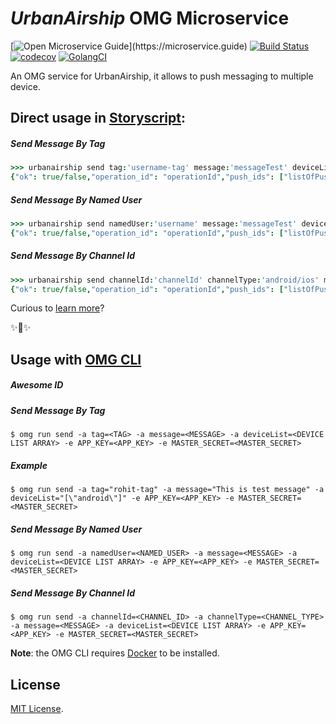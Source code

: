 # _UrbanAirship_ OMG Microservice

[![Open Microservice Guide](https://img.shields.io/badge/OMG%20Enabled-👍-green.svg?)](https://microservice.guide)
[![Build Status](https://travis-ci.com/heaptracetechnology/microservice-urbanairship.svg?branch=master)](https://travis-ci.com/heaptracetechnology/microservice-urbanairship)
[![codecov](https://codecov.io/gh/heaptracetechnology/microservice-urbanairship/branch/master/graph/badge.svg)](https://codecov.io/gh/heaptracetechnology/microservice-urbanairship)
[![GolangCI](https://golangci.com/badges/github.com/golangci/golangci-web.svg)](https://golangci.com)

An OMG service for UrbanAirship, it allows to push messaging to multiple device.

## Direct usage in [Storyscript](https://storyscript.io/):

##### Send Message By Tag
```coffee
>>> urbanairship send tag:'username-tag' message:'messageTest' deviceList:'[ios,android]'
{"ok": true/false,"operation_id": "operationId","push_ids": ["listOfPushIDs"]}
```
##### Send Message By Named User
```coffee
>>> urbanairship send namedUser:'username' message:'messageTest' deviceList:'[ios,android]'
{"ok": true/false,"operation_id": "operationId","push_ids": ["listOfPushIDs"]}
```
##### Send Message By Channel Id
```coffee
>>> urbanairship send channelId:'channelId' channelType:'android/ios' message:'messageTest' deviceList:'[ios,android]'
{"ok": true/false,"operation_id": "operationId","push_ids": ["listOfPushIDs"]}
```

Curious to [learn more](https://docs.storyscript.io/)?

✨🍰✨

## Usage with [OMG CLI](https://www.npmjs.com/package/omg)
##### Awesome ID
##### Send Message By Tag
```shell
$ omg run send -a tag=<TAG> -a message=<MESSAGE> -a deviceList=<DEVICE LIST ARRAY> -e APP_KEY=<APP_KEY> -e MASTER_SECRET=<MASTER_SECRET> 
```
##### Example
```shell
$ omg run send -a tag="rohit-tag" -a message="This is test message" -a deviceList="[\"android\"]" -e APP_KEY=<APP_KEY> -e MASTER_SECRET=<MASTER_SECRET> 
```
##### Send Message By Named User
```shell
$ omg run send -a namedUser=<NAMED_USER> -a message=<MESSAGE> -a deviceList=<DEVICE LIST ARRAY> -e APP_KEY=<APP_KEY> -e MASTER_SECRET=<MASTER_SECRET>
```
##### Send Message By Channel Id
```shell
$ omg run send -a channelId=<CHANNEL_ID> -a channelType=<CHANNEL_TYPE> -a message=<MESSAGE> -a deviceList=<DEVICE LIST ARRAY> -e APP_KEY=<APP_KEY> -e MASTER_SECRET=<MASTER_SECRET>
```

**Note**: the OMG CLI requires [Docker](https://docs.docker.com/install/) to be installed.

## License
[MIT License](https://github.com/omg-services/urbanairship/blob/master/LICENSE).
